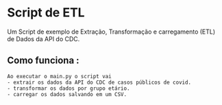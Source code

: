 # Script de ETL

Um Script de exemplo de Extração, Transformação e carregamento (ETL) de Dados da API do CDC.


## Como funciona :

    Ao executar o main.py o script vai 
    - extrair os dados da API do CDC de casos públicos de covid.
    - transformar os dados por grupo etário.
    - carregar os dados salvando em um CSV.
